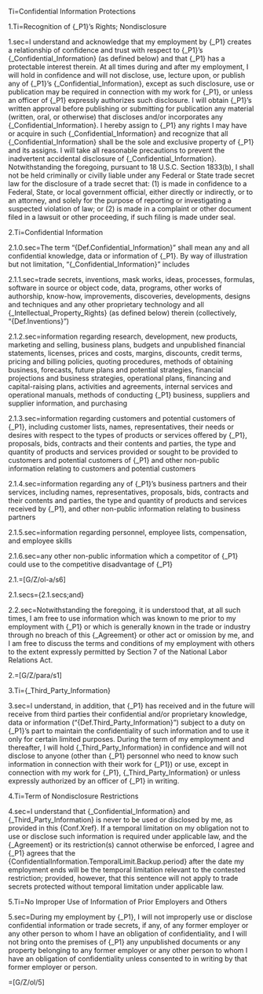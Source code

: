 Ti=Confidential Information Protections

1.Ti=Recognition of {_P1}’s Rights; Nondisclosure

1.sec=I understand and acknowledge that my employment by {_P1} creates a relationship of confidence and trust with respect to {_P1}’s {_Confidential_Information} (as defined below) and that {_P1} has a protectable interest therein. At all times during and after my employment, I will hold in confidence and will not disclose, use, lecture upon, or publish any of {_P1}’s {_Confidential_Information}, except as such disclosure, use or publication may be required in connection with my work for {_P1}, or unless an officer of {_P1} expressly authorizes such disclosure.  I will obtain {_P1}’s written approval before publishing or submitting for publication any material (written, oral, or otherwise) that discloses and/or incorporates any {_Confidential_Information}.  I hereby assign to {_P1} any rights I may have or acquire in such {_Confidential_Information} and recognize that all {_Confidential_Information} shall be the sole and exclusive property of {_P1} and its assigns.  I will take all reasonable precautions to prevent the inadvertent accidental disclosure of {_Confidential_Information}.  Notwithstanding the foregoing, pursuant to 18 U.S.C. Section 1833(b), I shall not be held criminally or civilly liable under any Federal or State trade secret law for the disclosure of a trade secret that: (1) is made in confidence to a Federal, State, or local government official, either directly or indirectly, or to an attorney, and solely for the purpose of reporting or investigating a suspected violation of law; or (2) is made in a complaint or other document filed in a lawsuit or other proceeding, if such filing is made under seal.

2.Ti=Confidential Information

2.1.0.sec=The term “{Def.Confidential_Information}” shall mean any and all confidential knowledge, data or information of {_P1}.  By way of illustration but not limitation, “{_Confidential_Information}” includes

2.1.1.sec=trade secrets, inventions, mask works, ideas, processes, formulas, software in source or object code, data, programs, other works of authorship, know-how, improvements, discoveries, developments, designs and techniques and any other proprietary technology and all {_Intellectual_Property_Rights} (as defined below) therein (collectively, “{Def.Inventions}”)

2.1.2.sec=information regarding research, development, new products, marketing and selling, business plans, budgets and unpublished financial statements, licenses, prices and costs, margins, discounts, credit terms, pricing and billing policies, quoting procedures, methods of obtaining business, forecasts, future plans and potential strategies, financial projections and business strategies, operational plans, financing and capital-raising plans, activities and agreements, internal services and operational manuals, methods of conducting {_P1} business, suppliers and supplier information, and purchasing

2.1.3.sec=information regarding customers and potential customers of {_P1}, including customer lists, names, representatives, their needs or desires with respect to the types of products or services offered by {_P1}, proposals, bids, contracts and their contents and parties, the type and quantity of products and services provided or sought to be provided to customers and potential customers of {_P1} and other non-public information relating to customers and potential customers

2.1.4.sec=information regarding any of {_P1}’s business partners and their services, including names, representatives, proposals, bids, contracts and their contents and parties, the type and quantity of products and services received by {_P1}, and other non-public information relating to business partners

2.1.5.sec=information regarding personnel, employee lists, compensation, and employee skills

2.1.6.sec=any other non-public information which a competitor of {_P1} could use to the competitive disadvantage of {_P1}

2.1.=[G/Z/ol-a/s6]

2.1.secs={2.1.secs;and}

2.2.sec=Notwithstanding the foregoing, it is understood that, at all such times, I am free to use information which was known to me prior to my employment with {_P1} or which is generally known in the trade or industry through no breach of this {_Agreement} or other act or omission by me, and I am free to discuss the terms and conditions of my employment with others to the extent expressly permitted by Section 7 of the National Labor Relations Act.

2.=[G/Z/para/s1]

3.Ti={_Third_Party_Information}

3.sec=I understand, in addition, that {_P1} has received and in the future will receive from third parties their confidential and/or proprietary knowledge, data or information (“{Def.Third_Party_Information}”) subject to a duty on {_P1}’s part to maintain the confidentiality of such information and to use it only for certain limited purposes.  During the term of my employment and thereafter, I will hold {_Third_Party_Information} in confidence and will not disclose to anyone (other than {_P1} personnel who need to know such information in connection with their work for {_P1}) or use, except in connection with my work for {_P1}, {_Third_Party_Information} or unless expressly authorized by an officer of {_P1} in writing.

4.Ti=Term of Nondisclosure Restrictions

4.sec=I understand that {_Confidential_Information} and {_Third_Party_Information} is never to be used or disclosed by me, as provided in this {Conf.Xref}.  If a temporal limitation on my obligation not to use or disclose such information is required under applicable law, and the {_Agreement} or its restriction(s) cannot otherwise be enforced, I agree and {_P1} agrees that the {ConfidentialInformation.TemporalLimit.Backup.period} after the date my employment ends will be the temporal limitation relevant to the contested restriction; provided, however, that this sentence will not apply to trade secrets protected without temporal limitation under applicable law.

5.Ti=No Improper Use of Information of Prior Employers and Others

5.sec=During my employment by {_P1}, I will not improperly use or disclose confidential information or trade secrets, if any, of any former employer or any other person to whom I have an obligation of confidentiality, and I will not bring onto the premises of {_P1} any unpublished documents or any property belonging to any former employer or any other person to whom I have an obligation of confidentiality unless consented to in writing by that former employer or person.

=[G/Z/ol/5]
